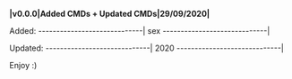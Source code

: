 **|v0.0.0|Added CMDs + Updated CMDs|29/09/2020|**

Added:
-----------------------------|
sex
-----------------------------|

Updated:
-----------------------------|
2020
-----------------------------|

Enjoy :)

